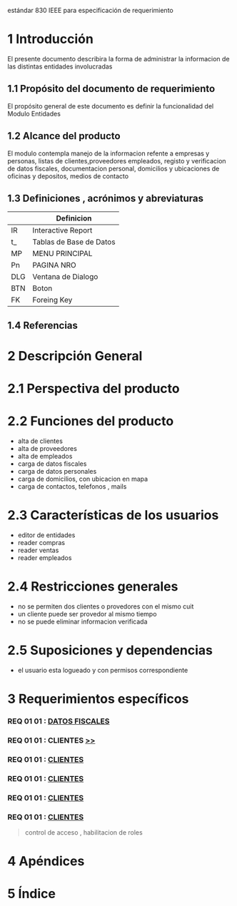 estándar 830 IEEE para especificación de requerimiento

# 1 Introducción
El presente documento describira la forma de administrar la informacion de las distintas entidades involucradas

## 1.1	Propósito del documento de requerimiento
El propósito general de este documento es definir la funcionalidad del Modulo Entidades

## 1.2	Alcance del producto
El modulo contempla manejo de la informacion refente a empresas y personas, listas de clientes,proveedores empleados, registo y verificacion de datos fiscales, documentacion personal, domicilios y ubicaciones de oficinas y depositos, medios de contacto

## 1.3	Definiciones , acrónimos y abreviaturas
|| Definicion|
|-|-|
| IR   | Interactive Report|
| t_   | Tablas de Base de Datos|
| MP   | MENU PRINCIPAL|
| Pn   | PAGINA NRO|
| DLG  | Ventana de Dialogo |
| BTN  | Boton |
| FK   | Foreing Key |

## 1.4	Referencias

 

# 2	Descripción General
# 2.1	Perspectiva del producto

# 2.2	Funciones del producto
- alta de clientes
- alta de proveedores
- alta de empleados
- carga de datos fiscales
- carga de datos personales
- carga de domicilios, con ubicacion en mapa
- carga de contactos, telefonos , mails

# 2.3	Características de los usuarios
- editor de entidades
- reader compras
- reader ventas
- reader empleados

# 2.4	Restricciones generales
- no se permiten dos clientes o provedores con el mismo cuit
- un cliente puede ser provedor al mismo tiempo
- no se puede eliminar informacion verificada
 

# 2.5	Suposiciones y dependencias
- el usuario esta logueado y con permisos correspondiente


# 3	Requerimientos específicos

### REQ 01 01 : [DATOS FISCALES](<REQ 01 01 DFISCALES/Req 01 01 Datos Fiscales.md>)

### REQ 01 01 : CLIENTES [>>](<REQ 01 __ ENTIDADES/Req 01 01 Clientes.md>)
### REQ 01 01 : [CLIENTES](<REQ 00 01 ACCESS CONTROL/Req 00 01 Access Control.md>)
### REQ 01 01 : [CLIENTES](<REQ 00 01 ACCESS CONTROL/Req 00 01 Access Control.md>)
### REQ 01 01 : [CLIENTES](<REQ 00 01 ACCESS CONTROL/Req 00 01 Access Control.md>)
### REQ 01 01 : [CLIENTES](<REQ 00 01 ACCESS CONTROL/Req 00 01 Access Control.md>)
> control de acceso , habilitacion de roles








# 4	Apéndices

# 5	Índice
